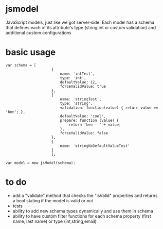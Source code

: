 # jsmodel
JavaScript models, just like we got server-side. Each model has a schema that defines each of
its attribute's type (string,int or custom validation) and additional custom configurations

# basic usage
```
var schema = [
             		 {
             			 name: 'intTest',
             			 type: 'int',
             			 defaultValue: 12,
             			 forceValidValue: true
             		 },
             		 {
             			 name: 'stringTest',
             			 type: 'string',
             			 validation: function(value) { return value == 'ben'; },
             			 defaultValue: 'cool',
             			 prepare: function (value) {
             				 return 'ben - ' + value;
             			 },
             			 forceValidValue: false
             		 },
             		 {
             			 name: 'stringNoDefaultValueTest'
             		 }
             		 ];

var model = new jsModel(schema);
```


# to do
- add a "validate" method that checks the "isValid" properties and returns a bool stating if the model is valid or not
- tests
- ability to add new schema types dynamically and use them in schema
- ability to have custom filter functions for each schema property (first name, last name) or type (int,string,email)